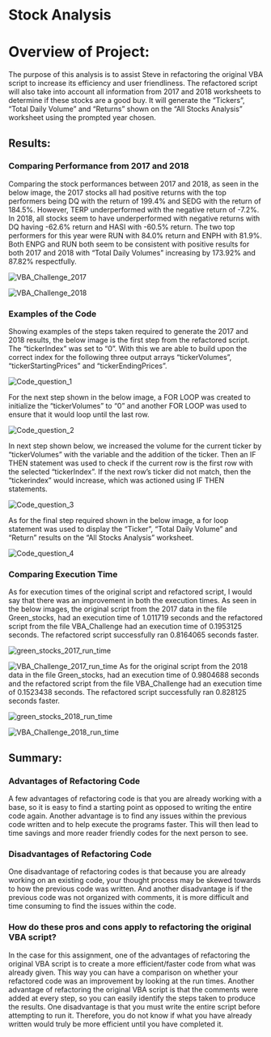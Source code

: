 # Stock Analysis
# Overview of Project: 
The purpose of this analysis is to assist Steve in refactoring the original VBA script to increase its efficiency and user friendliness. The refactored script will also take into account all information from 2017 and 2018 worksheets to determine if these stocks are a good buy. It will generate the “Tickers”, “Total Daily Volume” and “Returns” shown on the “All Stocks Analysis” worksheet using the prompted year chosen.

## Results:

### Comparing Performance from 2017 and 2018
Comparing the stock performances between 2017 and 2018, as seen in the below image, the 2017 stocks all had positive returns with the top performers being DQ with the return of 199.4% and SEDG with the return of 184.5%. However, TERP underperformed with the negative return of -7.2%. In 2018, all stocks seem to have underperformed with negative returns with DQ having -62.6% return and HASI with -60.5% return. The two top performers for this year were RUN with 84.0% return and ENPH with 81.9%. Both ENPG and RUN both seem to be consistent with positive results for both 2017 and 2018 with “Total Daily Volumes” increasing by 173.92% and 87.82% respectfully.

![VBA_Challenge_2017](https://github.com/nyoung246/stock-analysis/blob/main/resources/VBA_Challenge_2017.PNG)

![VBA_Challenge_2018](https://github.com/nyoung246/stock-analysis/blob/main/resources/VBA_Challenge_2018.PNG)

### Examples of the Code
Showing examples of the steps taken required to generate the 2017 and 2018 results, the below image is the first step from the refactored script. The “tickerIndex” was set to “0”. With this we are able to build upon the correct index for the following three output arrays “tickerVolumes”, “tickerStartingPrices” and “tickerEndingPrices”.

![Code_question_1](https://github.com/nyoung246/stock-analysis/blob/main/resources/Code_question%201.PNG)

For the next step shown in the below image, a FOR LOOP was created to initialize the “tickerVolumes” to “0” and another FOR LOOP was used to ensure that it would loop until the last row.

![ Code_question_2](https://github.com/nyoung246/stock-analysis/blob/main/resources/Code_question%202.PNG)

In next step shown below, we increased the volume for the current ticker by “tickerVolumes” with the variable and the addition of the ticker. Then an IF THEN statement was used to check if the current row is the first row with the selected “tickerIndex”. If the next row’s ticker did not match, then the “tickerindex” would increase, which was actioned using IF THEN statements.

![ Code_question_3](https://github.com/nyoung246/stock-analysis/blob/main/resources/Code_question%203.PNG)

As for the final step required shown in the below image, a for loop statement was used to display the “Ticker”, “Total Daily Volume” and “Return” results on the “All Stocks Analysis” worksheet.

![ Code_question_4](https://github.com/nyoung246/stock-analysis/blob/main/resources/Code_question%204.PNG)

### Comparing Execution Time
As for execution times of the original script and refactored script, I would say that there was an improvement in both the execution times. As seen in the below images, the original script from the 2017 data in the file Green_stocks, had an execution time of 1.011719 seconds and the refactored script from the file VBA_Challenge had an execution time of 0.1953125 seconds. The refactored script successfully ran 0.8164065 seconds faster.

![green_stocks_2017_run_time](https://github.com/nyoung246/stock-analysis/blob/main/resources/green_stocks_2017%20run%20time.PNG)

![VBA_Challenge_2017_run_time](https://github.com/nyoung246/stock-analysis/blob/main/resources/VBA_Challenge_2017%20run%20time.PNG)
As for the original script from the 2018 data in the file Green_stocks, had an execution time of 0.9804688 seconds and the refactored script from the file VBA_Challenge had an execution time of 0.1523438 seconds. The refactored script successfully ran 0.828125 seconds faster.

![green_stocks_2018_run_time](https://github.com/nyoung246/stock-analysis/blob/main/resources/green_stocks_2018%20run%20time.PNG)

![VBA_Challenge_2018_run_time](https://github.com/nyoung246/stock-analysis/blob/main/resources/VBA_Challenge_2018%20run%20time.PNG)

## Summary:

### Advantages of Refactoring Code
A few advantages of refactoring code is that you are already working with a base, so it is easy to find a starting point as opposed to writing the entire code again. Another advantage is to find any issues within the previous code written and to help execute the programs faster. This will then lead to time savings and more reader friendly codes for the next person to see. 

### Disadvantages of Refactoring Code
One disadvantage of refactoring codes is that because you are already working on an existing code, your thought process may be skewed towards to how the previous code was written. And another disadvantage is if the previous code was not organized with comments, it is more difficult and time consuming to find the issues within the code.

### How do these pros and cons apply to refactoring the original VBA script?
In the case for this assignment, one of the advantages of refactoring the original VBA script is to create a more efficient/faster code from what was already given. This way you can have a comparison on whether your refactored code was an improvement by looking at the run times. Another advantage of refactoring the original VBA script is that the comments were added at every step, so you can easily identify the steps taken to produce the results. One disadvantage is that you must write the entire script before attempting to run it. Therefore, you do not know if what you have already written would truly be more efficient until you have completed it.
